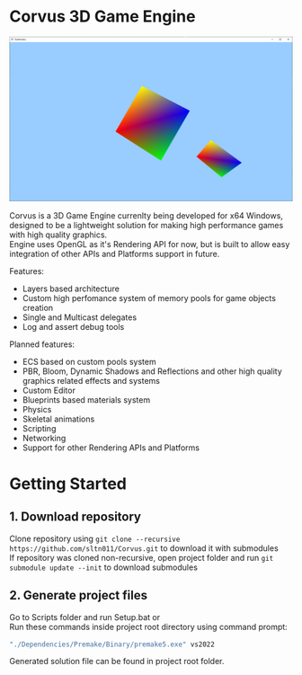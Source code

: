 # Corvus 3D Game Engine  
  

![Preview from 30-07-2022](https://github.com/sltn011/Corvus/blob/main/PreviewImages/30-07-2022.png)  
  
Corvus is a 3D Game Engine currenlty being developed for x64 Windows, designed to be a lightweight solution for making high performance games with high quality graphics.  
Engine uses OpenGL as it's Rendering API for now, but is built to allow easy integration of other APIs and Platforms support in future.  

Features:
- Layers based architecture
- Custom high perfomance system of memory pools for game objects creation
- Single and Multicast delegates
- Log and assert debug tools
  
Planned features:
- ECS based on custom pools system
- PBR, Bloom, Dynamic Shadows and Reflections and other high quality graphics related effects and systems
- Custom Editor
- Blueprints based materials system
- Physics
- Skeletal animations
- Scripting
- Networking
- Support for other Rendering APIs and Platforms
  
# Getting Started     
## 1. Download repository  
Clone repository using `git clone --recursive https://github.com/sltn011/Corvus.git` to download it with submodules  
If repository was cloned non-recursive, open project folder and run ```git submodule update --init``` to download submodules  
  
## 2. Generate project files  
Go to Scripts folder and run Setup.bat or  
Run these commands inside project root directory using command prompt:
```bat
"./Dependencies/Premake/Binary/premake5.exe" vs2022
```  
Generated solution file can be found in project root folder.  
